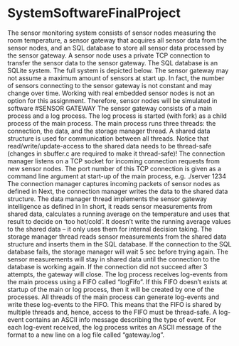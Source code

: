 # SystemSoftwareFinalProject
  The sensor monitoring system consists of sensor nodes measuring the room temperature, a
sensor gateway that acquires all sensor data from the sensor nodes, and an SQL database to
store all sensor data processed by the sensor gateway. A sensor node uses a private TCP
connection to transfer the sensor data to the sensor gateway. The SQL database is an SQLite
system. The full system is depicted below.
The sensor gateway may not assume a maximum amount of sensors at start up. In fact, the
number of sensors connecting to the sensor gateway is not constant and may change over
time.
  Working with real embedded sensor nodes is not an option for this assignment. Therefore,
sensor nodes will be simulated in software
#SENSOR GATEWAY
  The sensor gateway consists of a main process and a log process. The log process is
started (with fork) as a child process of the main process.
The main process runs three threads: the connection, the data, and the storage
manager thread. A shared data structure is used for communication
between all threads. Notice that read/write/update-access to the shared data needs to
be thread-safe (changes in sbuffer.c are required to make it thread-safe)!
  The connection manager listens on a TCP socket for incoming connection requests
from new sensor nodes. The port number of this TCP connection is given as a
command line argument at start-up of the main process, e.g. ./server 1234
  The connection manager captures incoming packets of sensor nodes as defined in 
Next, the connection manager writes the data to the shared data structure.
  The data manager thread implements the sensor gateway intelligence as defined in
In short, it reads sensor measurements from shared data, calculates a running
average on the temperature and uses that result to decide on ‘too hot/cold’. It doesn’t
write the running average values to the shared data – it only uses them for internal
decision taking.
  The storage manager thread reads sensor measurements from the shared data
structure and inserts them in the SQL database. If the connection to the
SQL database fails, the storage manager will wait 5 sec before trying again. The
sensor measurements will stay in shared data until the connection to the database is
working again. If the connection did not succeed after 3 attempts, the gateway will
close.
  The log process receives log-events from the main process using a FIFO called
“logFifo”. If this FIFO doesn’t exists at startup of the main or log process, then it
will be created by one of the processes. All threads of the main process can generate
log-events and write these log-events to the FIFO. This means that the FIFO is
shared by multiple threads and, hence, access to the FIFO must be thread-safe.
  A log-event contains an ASCII info message describing the type of event. For each
log-event received, the log process writes an ASCII message of the format
<sequence number> <timestamp> <log-event info message> to a new line on a log
file called “gateway.log”.
